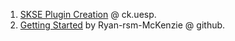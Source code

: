 
1. [SKSE Plugin Creation](https://ck.uesp.net/wiki/SKSE_Plugin_Creation) @ ck.uesp.
2. [Getting Started](https://github.com/Ryan-rsm-McKenzie/CommonLibSSE/wiki/Getting-Started) by Ryan-rsm-McKenzie @ github.
